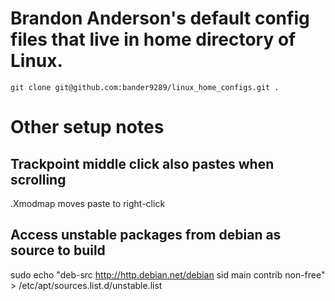 # Brandon Anderson's default config files that live in home directory of Linux.

```
git clone git@github.com:bander9289/linux_home_configs.git .
```

# Other setup notes

## Trackpoint middle click also pastes when scrolling
.Xmodmap moves paste to right-click

## Access unstable packages from debian as source to build
sudo echo "deb-src http://http.debian.net/debian sid main contrib non-free" > /etc/apt/sources.list.d/unstable.list
